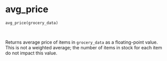 # avg_price

`avg_price(grocery_data)`

<br>

Returns average price of items in `grocery_data` as a floating-point value.  
This is not a weighted average; the number of items in stock for each item do not impact this value.
